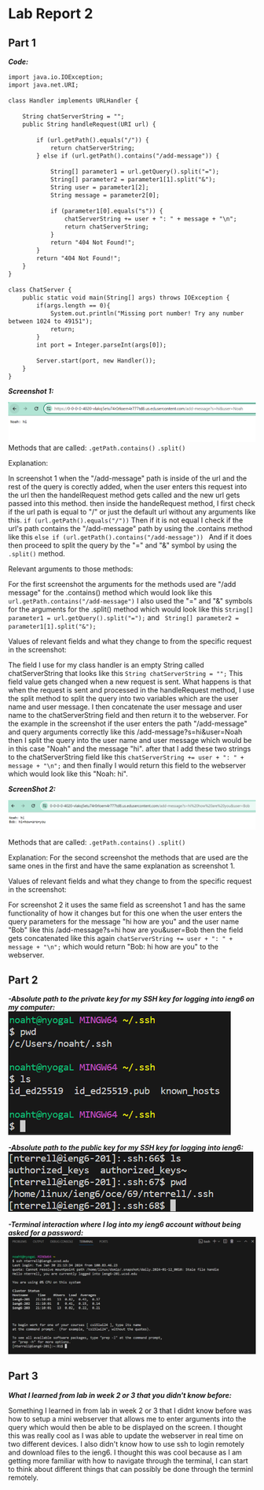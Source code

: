 # Lab Report 2
## Part 1
***Code:***
```
import java.io.IOException;
import java.net.URI;

class Handler implements URLHandler {

    String chatServerString = "";
    public String handleRequest(URI url) {

        if (url.getPath().equals("/")) {
            return chatServerString;
        } else if (url.getPath().contains("/add-message")) {
            
            String[] parameter1 = url.getQuery().split("=");
            String[] parameter2 = parameter1[1].split("&");
            String user = parameter1[2];
            String message = parameter2[0];

            if (parameter1[0].equals("s")) {
                chatServerString += user + ": " + message + "\n";
                return chatServerString;   
            } 
            return "404 Not Found!";
        }
        return "404 Not Found!";
    }
}

class ChatServer {
    public static void main(String[] args) throws IOException {
        if(args.length == 0){
            System.out.println("Missing port number! Try any number between 1024 to 49151");
            return;
        }
        int port = Integer.parseInt(args[0]);

        Server.start(port, new Handler());
    }
}
```

***Screenshot 1:***

![Image](Screenshot1lab2.png)
Methods that are called: ``` .getPath.contains() ```  ``` .split() ```

Explanation:

In screenshot 1 when the "/add-message" path is inside of the url and the rest of the query is corectly added, when the user enters this request into the url then the handelRequest method gets called and the new url gets passed into this method. then inside the handeRequest method, I first check if the url path is equal to "/" or just the default url without any arguments like this. ``` if (url.getPath().equals("/")) ``` Then if it is not equal I check if the url's path contains the "/add-message" path by using the .contains method like this ```else if (url.getPath().contains("/add-message")) ```  And if it does then proceed to split the query by the "=" and "&" symbol by using the ```.split()``` method. 

Relevant arguments to those methods:

For the first screenshot the arguments for the methods used are "/add message" for the .contains() method which would look like this ``` url.getPath.contains("/add-message")``` I also used the "=" and "&" symbols for the arguments for the .split() method which would look like this ``` String[] parameter1 = url.getQuery().split("="); ``` and ``` String[] parameter2 = parameter1[1].split("&");```

Values of relevant fields and what they change to from the specific request in the screenshot: 

The field I use for my class handler is an empty String called chatServerString that looks like this ```String chatServerString = "";``` This field value gets changed when a new request is sent. What happens is that when the request is sent and processed in the handleRequest method, I use the split method to split the query into two variables which are the user name and user message. I then concatenate the user message and user name to the chatServerString field and then return it to the webserver. For the example in the screenshot if the user enters the path "/add-message" and query arguments correctly like this /add-message?s=hi&user=Noah then I split the query into the user name and user message which would be in this case "Noah" and the message "hi". after that I add these two strings to the chatServerString field like this ```chatServerString += user + ": " + message + "\n";``` and then finally I would return this field to the webserver which would look like this "Noah: hi".

***ScreenShot 2:***

![Image](Screenshot2lab2.png)

Methods that are called: ``` .getPath.contains() ```  ``` .split() ```

Explanation: For the second screenshot the methods that are used are the same ones in the first and have the same explanation as screenshot 1.

Values of relevant fields and what they change to from the specific request in the screenshot: 

For screenshot 2 it uses the same field as screenshot 1 and has the same functionality of how it changes but for this one when the user enters the query parameters for the message "hi how are you" and the user name "Bob" like this /add-message?s=hi how are you&user=Bob then the field gets concatenated like this again ```chatServerString += user + ": " + message + "\n";``` which would return "Bob: hi how are you" to the webserver. 

## Part 2 
***-Absolute path to the private key for my SSH key for logging into ieng6 on my computer:***
![Image](p2sc1labreport2.png)

***-Absolute path to the public key for my SSH key for logging into ieng6:***
![Image](p2sc2labrport2.png)

***-Terminal interaction where I log into my ieng6 account without being asked for a password:***
![Image](p2sc3labreport2.png)

## Part 3

***What I learned from lab in week 2 or 3 that you didn't know before:***

Something I learned in from lab in week 2 or 3 that I didnt know before was how to setup a mini webserver that allows me to enter arguments into the query which would then be able to be displayed on the screen. I thought this was really cool as I was able to update the webserver in real time on two different devices. I also didn't know how to use ssh to login remotely and download files to the ieng6. I thought this was cool because as I am getting more familiar with how to navigate through the terminal, I can start to think about different things that can possibly be done through the terminl remotely. 

